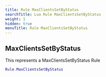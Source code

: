 ```yaml
---
title: Rule MaxClientsSetByStatus
searchTitle: Lua Rule MaxClientsSetByStatus
weight: 1
hidden: true
menuTitle: Rule MaxClientsSetByStatus
---
```

## MaxClientsSetByStatus

This represents a MaxClientsSetByStatus Rule
```lua
Rule.MaxClientsSetByStatus
```